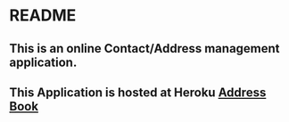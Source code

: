 # README

## This is an online Contact/Address management application.
## This Application is hosted at Heroku [Address Book](https://boiling-lowlands-46275.herokuapp.com/users/sign_in)
